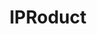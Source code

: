 ---
layout: default
description: The IPRoduct project seeks to link innovative goods to the patents upon
  which they are based. By directly linking products to patents, this project tracks
  innovation to the point where it meets consumers, the true commercial end point
  of investments in Science & Technology. The output of the project is a database
  of linked product-patent pairs that is made publicly available.
record_creation_timestamp: 12/4/2020 17:20:46
shortname: iproduct
tags: Products
title: IPRoduct
location: https://iproduct.io/app
uuid: 303ce18b-f411-4752-9fe6-d4fcc369f43c
---